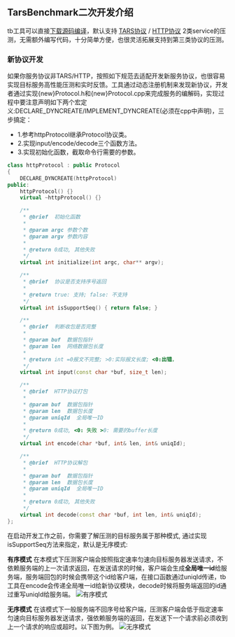 ## TarsBenchmark二次开发介绍

tb工具可以直接[下载源码编译](build.md)，默认支持 [TARS协议](tars-guide.md) / [HTTP协议](http-guide.md) 2类service的压测，无需额外编写代码，十分简单方便，也很灵活拓展支持到第三类协议的压测。

### 新协议开发
如果你服务协议非TARS/HTTP，按照如下规范去适配开发新服务协议，也很容易实现目标服务高性能压测和实时反馈。工具通过动态注册机制来发现新协议，开发者通过实现{new}Protocol.h和{new}Protocol.cpp来完成服务的编解码，实现过程中要注意声明如下两个宏定义:DECLARE_DYNCREATE/IMPLEMENT_DYNCREATE(必须在cpp中声明)，三步搞定：

 - 1.参考httpProtocol继承Protocol协议类。
 - 2.实现input/encode/decode三个函数方法。
 - 3.实现初始化函数，截取命令行需要的参数。

```cpp
class httpProtocol : public Protocol
{
    DECLARE_DYNCREATE(httpProtocol)
public:
    httpProtocol() {}
    virtual ~httpProtocol() {}

    /**
     * @brief  初始化函数
     *
     * @param argc 参数个数
     * @param argv 参数内容
     *
     * @return 0成功, 其他失败
     */
    virtual int initialize(int argc, char** argv);

    /**
     * @brief  协议是否支持序号返回
     *
     * @return true: 支持; false: 不支持
     */
    virtual int isSupportSeq() { return false; }

    /**
     * @brief  判断收包是否完整
     *
     * @param buf  数据包指针
     * @param len  网络数据包长度
     *
     * @return int =0报文不完整; >0:实际报文长度; <0:出错，
     */
    virtual int input(const char *buf, size_t len);

    /**
     * @brief  HTTP协议打包
     *
     * @param buf  数据包指针
     * @param len  数据包长度
     * @param uniqId  全局唯一ID
     *
     * @return 0成功, <0: 失败 >0: 需要的buffer长度
     */
    virtual int encode(char *buf, int& len, int& uniqId);

    /**
     * @brief  HTTP协议解包
     *
     * @param buf  数据包指针
     * @param len  数据包长度
     * @param uniqId  全局唯一ID
     *
     * @return 0成功, 其他失败
     */
    virtual int decode(const char *buf, int len, int& uniqId);
};
```


在启动开发工作之前，你需要了解压测的目标服务属于那种模式, 通过实现isSupportSeq方法来指定，默认是无序模式:

**有序模式**
在本模式下压测客户端会按照指定速率匀速向目标服务器发送请求，不依赖服务端的上一次请求返回，在发送请求的时候，客户端会生成**全局唯一id**给服务端，服务端回包的时候会携带这个id给客户端，在接口函数通过uniqId传递，tb工具在encode会传递全局唯一id给新协议模块，decode时候将服务端返回的id通过重写uniqId给服务端。
![有序模式](../assets/tb_ordered.png)


**无序模式**
在该模式下一般服务端不回序号给客户端，压测客户端会低于指定速率匀速向目标服务器发送请求，强依赖服务端的返回，在发送下一个请求前必须收到上一个请求的响应或超时。以下图为例。
![无序模式](../assets/tb_disordered.png)